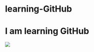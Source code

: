 # learning-GitHub
<h1>I am learning GitHub</h1>
<img src="https://media.licdn.com/dms/image/D5603AQF-Yk9jK2ssqA/profile-displayphoto-shrink_800_800/0/1708013906959?e=2147483647&v=beta&t=HGb9QIByIhMBxMNJVvcSStIB4WNJ742J4J9ptUz1gB4">
